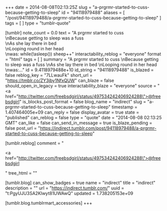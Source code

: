 +++
date = 2014-08-08T02:13:25Z
slug = "a-prgrmr-started-to-cuss-because-getting-to-sleep"
id = "94118979488"
aliases = [ "/post/94118979488/a-prgrmr-started-to-cuss-because-getting-to-sleep" ]
tags = [ ]
type = "tumblr-quote"

[tumblr]
note_count = 0.0
text = "A prgrmr started to cuss<br/>\nBecause getting to sleep was a fuss<br/>\nAs she lay there in bed<br/>\nLooping round in her head<br/>\nwas: while(!asleep()) sheep++"
interactability_reblog = "everyone"
format = "html"
tags = [ ]
summary = "A prgrmr started to cuss \nBecause getting to sleep was a fuss \nAs she lay there in bed \nLooping round in her head \nwas:..."
id = 9.4118979488e+10
id_string = "94118979488"
is_blazed = false
reblog_key = "7LLwauFk"
short_url = "https://tmblr.co/ZY3jby1NfxQUW"
can_blaze = false
should_open_in_legacy = true
interactability_blaze = "everyone"
source = "<a href=\"http://twitter.com/freebsdgirl/status/497534242406924288\">@freebsdgirl</a>"
is_blocks_post_format = false
blog_name = "indirect"
slug = "a-prgrmr-started-to-cuss-because-getting-to-sleep"
timestamp = 1.407464005e+09
can_reply = false
display_avatar = true
state = "published"
can_reblog = false
type = "quote"
date = "2014-08-08 02:13:25 GMT"
can_like = false
can_send_in_message = true
is_blaze_pending = false
post_url = "https://indirect.tumblr.com/post/94118979488/a-prgrmr-started-to-cuss-because-getting-to-sleep"

[tumblr.reblog]
comment = "<p><a href=\"http://twitter.com/freebsdgirl/status/497534242406924288\">@freebsdgirl</a></p>"
tree_html = ""

[tumblr.blog]
can_show_badges = true
name = "indirect"
title = "indirect"
description = ""
url = "https://indirect.tumblr.com/"
uuid = "t:PgyUJU3SA2Klwyt81UWAwQ"
updated = 1.738205153e+09

[tumblr.blog.tumblrmart_accessories]
+++
